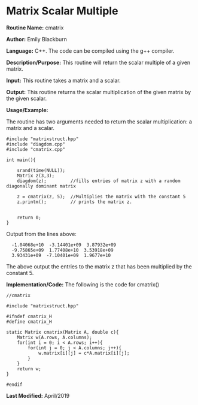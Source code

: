 # Matrix Scalar Multiple

**Routine Name:**           cmatrix

**Author:** Emily Blackburn

**Language:** C++. The code can be compiled using the g++ compiler.

**Description/Purpose:** This routine will return the scalar multiple of a given matrix.

**Input:** This routine takes a matrix and a scalar.

**Output:** This routine returns the scalar multiplication of the given matrix by the given scalar.

**Usage/Example:**

The routine has two arguments needed to return the scalar multiplication: a matrix and a scalar.

    #include "matrixstruct.hpp"
    #include "diagdom.cpp"
    #include "cmatrix.cpp"
    
    int main(){

        srand(time(NULL));
        Matrix z(3,3);
        diagdom(z);         //fills entries of matrix z with a random diagonally dominant matrix

        z = cmatrix(z, 5);  //Multiplies the matrix with the constant 5
        z.printm();         // prints the matrix z.


        return 0;
    }

Output from the lines above:

      -1.04068e+10  -3.14401e+09  3.87932e+09
      -9.75865e+09  1.77408e+10  3.53918e+09
      3.93431e+09  -7.10401e+09  1.9677e+10

The above output the entries to the matrix z that has been multiplied by the constant 5.

**Implementation/Code:** The following is the code for cmatrix()

    //cmatrix

    #include "matrixstruct.hpp"

    #ifndef cmatrix_H
    #define cmatrix_H

    static Matrix cmatrix(Matrix A, double c){
        Matrix w(A.rows, A.columns);
        for(int i = 0; i < A.rows; i++){
            for(int j = 0; j < A.columns; j++){
                w.matrix[i][j] = c*A.matrix[i][j];
            }
        }
        return w;
    }

    #endif

**Last Modified:** April/2019
